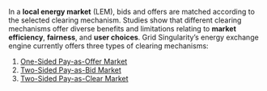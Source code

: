 In a **local energy market** (LEM), bids and offers are matched according to the selected clearing mechanism. Studies show that different clearing mechanisms offer diverse benefits and limitations relating to **market efficiency**, **fairness**, and **user choices**. Grid Singularity’s energy exchange engine currently offers three types of clearing mechanisms:

1. [One-Sided Pay-as-Offer Market](one-sided-pay-as-offer.md)
2. [Two-Sided Pay-as-Bid Market](two-sided-pay-as-bid.md)
3. [Two-Sided Pay-as-Clear Market](two-sided-pay-as-clear.md)